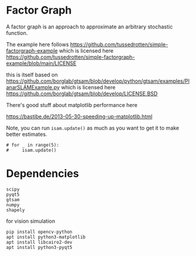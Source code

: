 # Factor Graph

A factor graph is an approach to approximate an arbitrary stochastic function.

The example here follows
https://github.com/tussedrotten/simple-factorgraph-example
which is licensed here
https://github.com/tussedrotten/simple-factorgraph-example/blob/main/LICENSE

this is itself based on
https://github.com/borglab/gtsam/blob/develop/python/gtsam/examples/PlanarSLAMExample.py
which is licensed here
https://github.com/borglab/gtsam/blob/develop/LICENSE.BSD

There's good stuff about matplotlib performance here

https://bastibe.de/2013-05-30-speeding-up-matplotlib.html

Note, you can run `isam.update()` as much as you want to get it to
make better estimates.

```
# for _ in range(5):
#     isam.update()
```

# Dependencies

```
scipy
pyqt5
gtsam
numpy
shapely
```

for vision simulation

```
pip install opencv-python
apt install python3-matplotlib
apt install libcairo2-dev
apt install python3-pyqt5
```